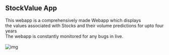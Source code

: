 ## StockValue App
This webapp is a comprehensively made Webapp which displays <br> the values associated with Stocks and their volume predictions for upto four years <br> The webapp is constantly monitored for any bugs in live.
<br><br>
![img](https://drive.google.com/file/d/146aarsZH1YZXuKaBDuYh6InQQZ6gA40T/view?usp=sharing)
